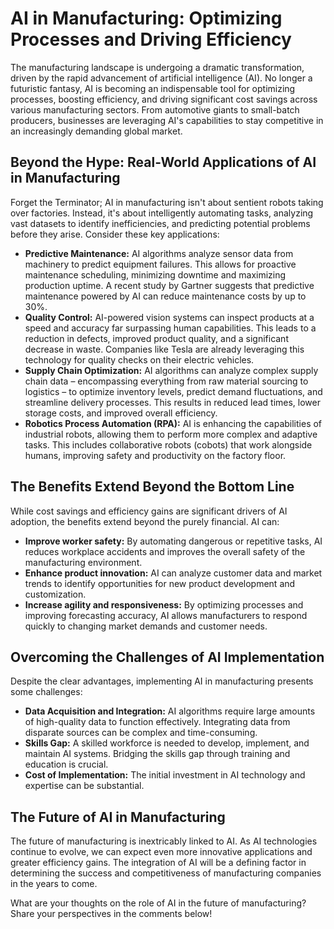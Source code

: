# AI in Manufacturing: Optimizing Processes and Driving Efficiency

The manufacturing landscape is undergoing a dramatic transformation, driven by the rapid advancement of artificial intelligence (AI).  No longer a futuristic fantasy, AI is becoming an indispensable tool for optimizing processes, boosting efficiency, and driving significant cost savings across various manufacturing sectors. From automotive giants to small-batch producers, businesses are leveraging AI's capabilities to stay competitive in an increasingly demanding global market.

## Beyond the Hype: Real-World Applications of AI in Manufacturing

Forget the Terminator; AI in manufacturing isn't about sentient robots taking over factories. Instead, it's about intelligently automating tasks, analyzing vast datasets to identify inefficiencies, and predicting potential problems before they arise.  Consider these key applications:

* **Predictive Maintenance:** AI algorithms analyze sensor data from machinery to predict equipment failures. This allows for proactive maintenance scheduling, minimizing downtime and maximizing production uptime. A recent study by Gartner suggests that predictive maintenance powered by AI can reduce maintenance costs by up to 30%.
* **Quality Control:**  AI-powered vision systems can inspect products at a speed and accuracy far surpassing human capabilities.  This leads to a reduction in defects, improved product quality, and a significant decrease in waste.  Companies like Tesla are already leveraging this technology for quality checks on their electric vehicles.
* **Supply Chain Optimization:** AI algorithms can analyze complex supply chain data – encompassing everything from raw material sourcing to logistics – to optimize inventory levels, predict demand fluctuations, and streamline delivery processes. This results in reduced lead times, lower storage costs, and improved overall efficiency.
* **Robotics Process Automation (RPA):**  AI is enhancing the capabilities of industrial robots, allowing them to perform more complex and adaptive tasks.  This includes collaborative robots (cobots) that work alongside humans, improving safety and productivity on the factory floor.

## The Benefits Extend Beyond the Bottom Line

While cost savings and efficiency gains are significant drivers of AI adoption, the benefits extend beyond the purely financial.  AI can:

* **Improve worker safety:** By automating dangerous or repetitive tasks, AI reduces workplace accidents and improves the overall safety of the manufacturing environment.
* **Enhance product innovation:** AI can analyze customer data and market trends to identify opportunities for new product development and customization.
* **Increase agility and responsiveness:** By optimizing processes and improving forecasting accuracy, AI allows manufacturers to respond quickly to changing market demands and customer needs.

##  Overcoming the Challenges of AI Implementation

Despite the clear advantages, implementing AI in manufacturing presents some challenges:

* **Data Acquisition and Integration:**  AI algorithms require large amounts of high-quality data to function effectively.  Integrating data from disparate sources can be complex and time-consuming.
* **Skills Gap:**  A skilled workforce is needed to develop, implement, and maintain AI systems.  Bridging the skills gap through training and education is crucial.
* **Cost of Implementation:**  The initial investment in AI technology and expertise can be substantial.


## The Future of AI in Manufacturing

The future of manufacturing is inextricably linked to AI.  As AI technologies continue to evolve, we can expect even more innovative applications and greater efficiency gains.  The integration of AI will be a defining factor in determining the success and competitiveness of manufacturing companies in the years to come.


What are your thoughts on the role of AI in the future of manufacturing? Share your perspectives in the comments below!
